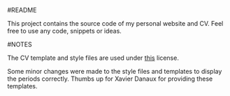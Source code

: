#README

This project contains the source code of my personal website and CV. Feel free to use any code, snippets or ideas.

#NOTES

The CV template and style files are used under [this](https://creativecommons.org/licenses/by-nc-sa/3.0/) license.
 
Some minor changes were made to the style files and templates to display the periods correctly.
Thumbs up for Xavier Danaux for providing these templates. 
